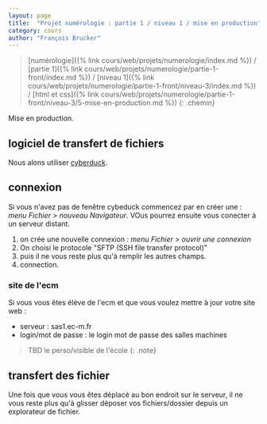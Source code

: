 ```yaml
---
layout: page
title:  "Projet numérologie : partie 1 / niveau 1 / mise en production"
category: cours
author: "François Brucker"
---
```


> [numérologie]({% link cours/web/projets/numerologie/index.md %}) / [partie 1]({% link cours/web/projets/numerologie/partie-1-front/index.md %}) / [niveau 1]({% link cours/web/projets/numerologie/partie-1-front/niveau-3/index.md %}) / [html et css]({% link cours/web/projets/numerologie/partie-1-front/niveau-3/5-mise-en-production.md %})
{: .chemin}

Mise en production.

## logiciel de transfert de fichiers

Nous alons utiliser [cyberduck](https://cyberduck.io/).

## connexion

Si vous n'avez pas de fenêtre cybeduck commencez par en créer une : *menu Fichier > nouveau Navigateur*. VOus pourrez ensuite vous conecter à un serveur distant.

1. on crée une nouvelle connexion : *menu Fichier > ouvrir une connexion*
2. On choisi le protocole "SFTP (SSH file transfer protocol)"
3. puis il ne vous reste plus qu'à remplir les autres champs.
4. connection.

### site de l'ecm

Si vous vous êtes élève de l'ecm et que vous voulez mettre à jour votre site web :

* serveur : sas1.ec-m.fr
* login/mot de passe : le login mot de passe des salles machines

> TBD
> le perso/visible de l'école
{: .note}

## transfert des fichier

Une fois que vous vous êtes déplacé au bon endroit sur le serveur, il ne vous reste plus qu'à glisser déposer vos fichiers/dossier depuis un explorateur de fichier.
